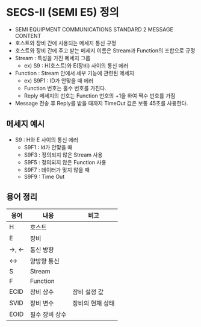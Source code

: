 # SECS-II (SEMI E5) 정의
- SEMI EQUIPMENT COMMUNICATIONS STANDARD 2 MESSAGE CONTENT
- 호스트와 장비 간에 사용되는 메세지 통신 규정
- 호스트와 장비 간에 주고 받는 메세지 이름은 Stream과 Function의 조합으로 규정 
- Stream : 특성을 가진 메세지 그룹 
    - ex) S9 : H(호스트)와 E(장비) 사이의 통신 에러 
- Function : Stream 안에서 세부 기능에 관련된 메세지
    - ex) S9F1 : ID가 안맞을 때 에러 
    - Function 번호는 홀수 번호를 가진다.
    - Reply 메세지의 번호는 Function 번호의 +1을 하여 짝수 번호를 가짐 
- Message 전송 후 Reply를 받을 때까지 TimeOut 값은 보통 45초를 사용한다. 

## 메세지 예시
- S9 : H와 E 사이의 통신 에러
    - S9F1 : Id가 안맞을 때 
    - S9F3 : 정의되지 않은 Stream 사용 
    - S9F5 : 정의되지 않은 Function 사용
    - S9F7 : 데이터가 맞지 않을 때 
    - S9F9 : Time Out 

## 용어 정리
|용어|내용|비고|
|---|---|---|
|H|호스트|
|E|장비|
|->, <-|통신 방향|
|<->|양방향 통신|
|S|Stream|
|F|Function|
|ECID|장비 상수|장비 설정 값|
|SVID|장비 변수|장비의 현재 상태|
|EOID|필수 장비 상수|